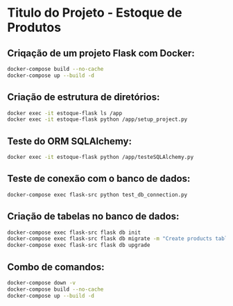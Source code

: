 # Titulo do Projeto - Estoque de Produtos

## Criqação de um projeto Flask com Docker:

```sh
docker-compose build --no-cache
docker-compose up --build -d 
```

## Criação de estrutura de diretórios:

```sh
docker exec -it estoque-flask ls /app
docker exec -it estoque-flask python /app/setup_project.py
```

## Teste do ORM SQLAlchemy:

```sh
docker exec -it estoque-flask python /app/testeSQLAlchemy.py
```

## Teste de conexão com o banco de dados:

```sh
docker-compose exec flask-src python test_db_connection.py
```

## Criação de tabelas no banco de dados:

```sh
docker-compose exec flask-src flask db init
docker-compose exec flask-src flask db migrate -m "Create products table"
docker-compose exec flask-src flask db upgrade
```

## Combo de comandos:

```sh
docker-compose down -v 
docker-compose build --no-cache
docker-compose up --build -d 
``` 
